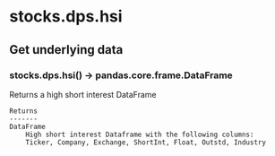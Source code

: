 # stocks.dps.hsi

## Get underlying data 
### stocks.dps.hsi() -> pandas.core.frame.DataFrame

Returns a high short interest DataFrame

    Returns
    -------
    DataFrame
        High short interest Dataframe with the following columns:
        Ticker, Company, Exchange, ShortInt, Float, Outstd, Industry
